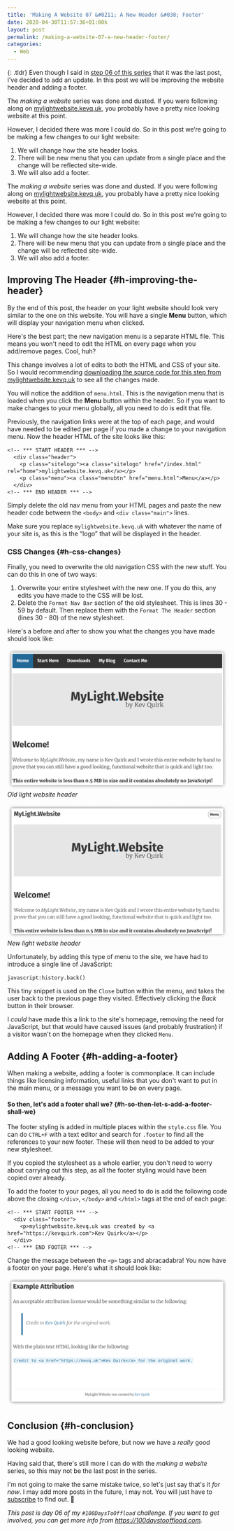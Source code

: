 ```yaml
---
title: 'Making A Website 07 &#8211; A New Header &#038; Footer'
date: 2020-04-30T11:57:36+01:00k
layout: post
permalink: /making-a-website-07-a-new-header-footer/
categories:
  - Web
---
```

{: .tldr}
Even though I said in [step 06 of this series](https://kevquirk.com/making-a-website-06-finishing-touches/) that it was the last post, I&#8217;ve decided to add an update. In this post we will be improving the website header and adding a footer.

The _making a website_ series was done and dusted. If you were following along on [mylightwebsite.kevq.uk](https://mylightwebsite.kevq.uk), you probably have a pretty nice looking website at this point.

However, I decided there was more I could do. So in this post we&#8217;re going to be making a few changes to our light website:

  1. We will change how the site header looks.
  2. There will be new menu that you can update from a single place and the change will be reflected site-wide.
  3. We will also add a footer.

The _making a website_ series was done and dusted. If you were following along on [mylightwebsite.kevq.uk](https://mylightwebsite.kevq.uk), you probably have a pretty nice looking website at this point.

However, I decided there was more I could do. So in this post we're going to be making a few changes to our light website:

  1. We will change how the site header looks.
  2. There will be new menu that you can update from a single place and the change will be reflected site-wide.
  3. We will also add a footer.

## Improving The Header {#h-improving-the-header}

By the end of this post, the header on your light website should look very similar to the one on this website. You will have a single **Menu** button, which will display your navigation menu when clicked.

Here's the best part; the new navigation menu is a separate HTML file. This means you won't need to edit the HTML on every page when you add/remove pages. Cool, huh?

This change involves a lot of edits to both the HTML and CSS of your site. So I would recommending [downloading the source code for this step from mylightwebsite.kevq.uk](https://mylightwebsite.kevq.uk/downloads.html) to see all the changes made.

You will notice the addition of `menu.html`. This is the navigation menu that is loaded when you click the **Menu** button within the header. So if you want to make changes to your menu globally, all you need to do is edit that file.

Previously, the navigation links were at the top of each page, and would have needed to be edited per page if you made a change to your navigation menu. Now the header HTML of the site looks like this:

```
<!-- *** START HEADER *** -->
  <div class="header">
    <p class="sitelogo"><a class="sitelogo" href="/index.html" rel="home">mylightwebsite.kevq.uk</a></p>
    <p class="menu"><a class="menubtn" href="menu.html">Menu</a></p>
  </div>
<!-- *** END HEADER *** -->
```

Simply delete the old nav menu from your HTML pages and paste the new header code between the `<body>` and `<div class="main">` lines.

Make sure you replace `mylightwebsite.kevq.uk` with whatever the name of your site is, as this is the &#8220;logo&#8221; that will be displayed in the header.

### CSS Changes {#h-css-changes}

Finally, you need to overwrite the old navigation CSS with the new stuff. You can do this in one of two ways:

  1. Overwrite your entire stylesheet with the new one. If you do this, any edits you have made to the CSS will be lost.
  2. Delete the `Format Nav Bar` section of the old stylesheet. This is lines 30 - 59 by default. Then replace them with the `Format The Header` section (lines 30 - 80) of the new stylesheet. 

Here's a before and after to show you what the changes you have made should look like:

![](/assets/images/old-light-website-header.png)
*Old light website header*

![](/assets/images/new-light-website-header.png)
*New light website header*

Unfortunately, by adding this type of menu to the site, we have had to introduce a single line of JavaScript:

```
javascript:history.back()
```

This tiny snippet is used on the `Close` button within the menu, and takes the user back to the previous page they visited. Effectively clicking the _Back_ button in their browser.

I _could_ have made this a link to the site's homepage, removing the need for JavaScript, but that would have caused issues (and probably frustration) if a visitor wasn't on the homepage when they clicked `Menu`.

## Adding A Footer {#h-adding-a-footer}

When making a website, adding a footer is commonplace. It can include things like licensing information, useful links that you don't want to put in the main menu, or a message you want to be on every page.

#### So then, let's add a footer shall we? {#h-so-then-let-s-add-a-footer-shall-we}

The footer styling is added in multiple places within the `style.css` file. You can do `CTRL+F` with a text editor and search for `.footer` to find all the references to your new footer. These will then need to be added to your new stylesheet.

If you copied the stylesheet as a whole earlier, you don't need to worry about carrying out this step, as all the footer styling would have been copied over already.

To add the footer to your pages, all you need to do is add the following code above the closing `</div>`, `</body>` and `</html>` tags at the end of each page:

```
<!-- *** START FOOTER *** -->
  <div class="footer">
    <p>mylightwebsite.kevq.uk was created by <a href="https://kevquirk.com">Kev Quirk</a></p>
  </div>
<!-- *** END FOOTER *** -->
```

Change the message between the `<p>` tags and abracadabra! You now have a footer on your page. Here's what it should look like:

![](/assets/images/light-website-footer.png)

## Conclusion {#h-conclusion}

We had a good looking website before, but now we have a _really_ good looking website.

Having said that, there's still more I can do with the _making a website_ series, so this may not be the last post in the series.

I'm not going to make the same mistake twice, so let's just say that's it _for now_. I may add more posts in the future, I may not. You will just have to [subscribe](/subscribe/) to find out. 🙂

_This post is day 06 of my `#100DaysToOffload` challenge. If you want to get involved, you can get more info from <https://100daystooffload.com>._
